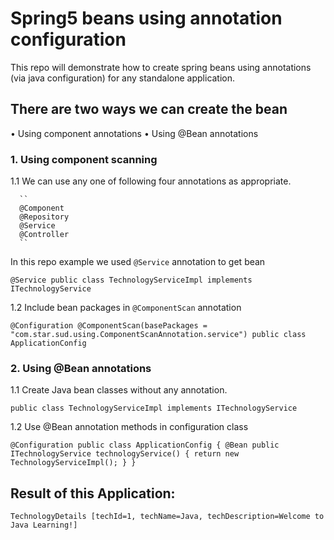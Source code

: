# Spring5 beans using annotation configuration

This repo will demonstrate how to create spring beans using annotations (via java configuration) for any standalone application. 

## There are two ways we can create the bean
•	Using component annotations
•	Using @Bean annotations

### 1.	Using component scanning

1.1 We can use any one of following four annotations as appropriate.

      ``
      @Component
      @Repository
      @Service
      @Controller
      ``

In this repo example we used `@Service` annotation to get bean

``
@Service
public class TechnologyServiceImpl implements ITechnologyService
``

1.2	Include bean packages in `@ComponentScan` annotation

``
@Configuration
@ComponentScan(basePackages = "com.star.sud.using.ComponentScanAnnotation.service")
public class ApplicationConfig
``

### 2.	Using @Bean annotations
1.1	Create Java bean classes without any annotation.

``
public class TechnologyServiceImpl implements ITechnologyService 
``

1.2	Use @Bean annotation methods in configuration class

``
@Configuration
public class ApplicationConfig {
	@Bean
	public ITechnologyService technologyService() {
		return new TechnologyServiceImpl();
	}
}
``


## Result of this Application:
``
TechnologyDetails [techId=1, techName=Java, techDescription=Welcome to Java Learning!]
``
